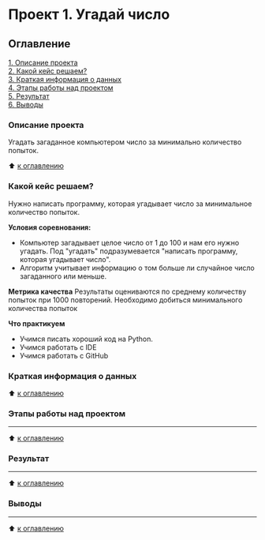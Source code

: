 # Проект 1. Угадай число

## Оглавление
[1. Описание проекта](https://github.com/S-Walk/SF/edit/main/project_1/README.md#Описание-проекта)  
[2. Какой кейс решаем?](https://github.com/S-Walk/SF/edit/main/project_1/README.md#Какой-кейс-решаем?)  
[3. Краткая информация о данных](https://github.com/S-Walk/SF/edit/main/project_1/README.md#Краткая-информация-о-данных)  
[4. Этапы работы над проектом](https://github.com/S-Walk/SF/edit/main/project_1/README.md#Этапы-работы-над-проектом)  
[5. Результат](https://github.com/S-Walk/SF/edit/main/project_1/README.md#Результат)  
[6. Выводы](https://github.com/S-Walk/SF/edit/main/project_1/README.md#Выводы)

### Описание проекта
Угадать загаданное компьютером число за минимально количество попыток.

:arrow_up: [к оглавлению](https://github.com/S-Walk/SF/edit/main/project_1/README.md#Оглавление)

### Какой кейс решаем?
Нужно написать программу, которая угадывает число за минимальное количество попыток.

**Условия соревнования:**
- Компьютер загадывает целое число от 1 до 100 и нам его нужно угадать. Под "угадать" подразумевается "написать программу, которая угадывает число".
- Алгоритм учитывает информацию о том больше ли случайное число загаданного или меньше.

**Метрика качества**
Результаты оцениваются по среднему количеству попыток при 1000 повторений. Необходимо добиться минимального количества попыток

**Что практикуем**
- Учимся писать хороший код на Python.
- Учимся работать с IDE
- Учимся работать с GitHub

### Краткая информация о данных

:arrow_up: [к оглавлению](https://github.com/S-Walk/SF/edit/main/project_1/README.md#Оглавление)

### Этапы работы над проектом
****

:arrow_up: [к оглавлению](https://github.com/S-Walk/SF/edit/main/project_1/README.md#Оглавление)

### Результат
****

:arrow_up: [к оглавлению](https://github.com/S-Walk/SF/edit/main/project_0/README.md#Оглавление)

### Выводы
****

:arrow_up:  [к оглавлению](https://github.com/S-Walk/SF/edit/main/project_0/README.md#Оглавление)